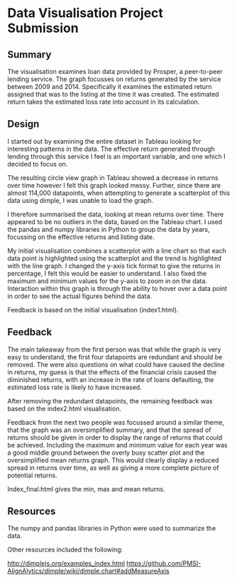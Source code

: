 # Data Visualisation Project Submission



## Summary
The visualisation examines loan data provided by Prosper, a peer-to-peer lending service. The graph focusses on returns generated by the service between 2009 and 2014. Specifically it examines the estimated return assigned that was to the listing at the time it was created. The estimated return takes the estimated loss rate into account in its calculation.

## Design
I started out by examining the entire dataset in Tableau looking for interesting patterns in the data. The effective return generated through lending through this service I feel is an important variable, and one which I decided to focus on.

The resulting circle view graph in Tableau showed a decrease in returns over time however I felt this graph looked messy. Further, since there are almost 114,000 datapoints, when attempting to generate a scatterplot of this data using dimple, I was unable to load the graph.

I therefore summarised the data, looking at mean returns over time. There appeared to be no outliers in the data, based on the Tableau chart. I used the pandas and numpy libraries in Python to group the data by years, focussing on the effective returns and listing date.

My initial visualisation combines a scatterplot with a line chart so that each data point is highlighted using the scatterplot and the trend is highlighted with the line graph. I changed the y-axis tick format to give the returns in percentage, I felt this would be easier to understand. I also fixed the maximum and minimum values for the y-axis to zoom in on the data. Interaction within this graph is through the ability to hover over a data point in order to see the actual figures behind the data. 

Feedback is based on the initial visualisation (index1.html).

## Feedback

The main takeaway from the first person was that while the graph is very easy to understand, the first four datapoints are redundant and should be removed. The were also questions on what could have caused the decline in returns, my guess is that the effects of the financial crisis caused the diminished returns, with an increase in the rate of loans defaulting, the estimated loss rate is likely to have increased.

After removing the redundant datapoints, the remaining feedback was based on the index2.html visualisation.

Feedback from the next two people was focussed around a similar theme, that the graph was an oversimplified summary, and that the spread of returns should be given in order to display the range of returns that could be achieved. Including the maximum and minimum value for each year was a good middle ground between the overly busy scatter plot and the oversimplified mean returns graph. This would clearly display a reduced spread in returns over time, as well as giving a more complete picture of potential returns. 

Index_final.html gives the min, max and mean returns.

## Resources

The numpy and pandas libraries in Python were used to summarize the data.

Other resources included the following:

http://dimplejs.org/examples_index.html
https://github.com/PMSI-AlignAlytics/dimple/wiki/dimple.chart#addMeasureAxis


